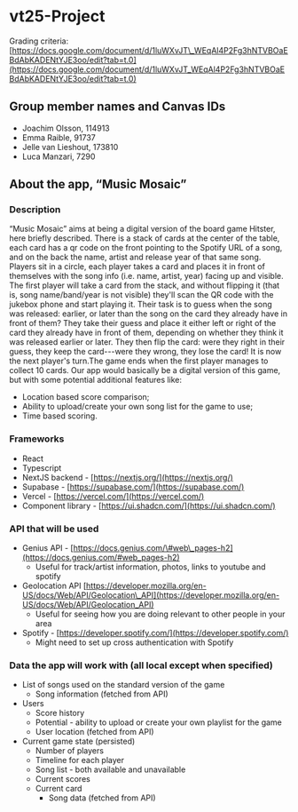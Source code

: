# vt25-Project
Grading criteria: [https://docs.google.com/document/d/1luWXvJT\_WEqAl4P2Fg3hNTVBOaEBdAbKADENtYJE3oo/edit?tab=t.0](https://docs.google.com/document/d/1luWXvJT_WEqAl4P2Fg3hNTVBOaEBdAbKADENtYJE3oo/edit?tab=t.0)
## Group member names and Canvas IDs
* Joachim Olsson, 114913
* Emma Raible, 91737
* Jelle van Lieshout, 173810
* Luca Manzari, 7290
## About the app, “Music Mosaic”
### Description
“Music Mosaic” aims at being a digital version of the board game Hitster, here briefly described.
There is a stack of cards at the center of the table, each card has a qr code on the front pointing to the Spotify URL of a song, and on the back the name, artist and release year of that same song.
Players sit in a circle, each player takes a card and places it in front of themselves with the song info (i.e. name, artist, year) facing up and visible.
The first player will take a card from the stack, and without flipping it (that is, song name/band/year is not visible) they'll scan the QR code with the jukebox phone and start playing it.
Their task is to guess when the song was released: earlier, or later than the song on the card they already have in front of them? They take their guess and place it either left or right of the card they already have in front of them, depending on whether they think it was released earlier or later. They then flip the card: were they right in their guess, they keep the card---were they wrong, they lose the card! It is now the next player's turn.The game ends when the first player manages to collect 10 cards.
Our app would basically be a digital version of this game, but with some potential additional features like:
* Location based score comparison;
* Ability to upload/create your own song list for the game to use;
* Time based scoring.
### Frameworks
* React
* Typescript
* NextJS backend \- [https://nextjs.org/](https://nextjs.org/)
* Supabase \- [https://supabase.com/](https://supabase.com/)
* Vercel \- [https://vercel.com/](https://vercel.com/)
* Component library \- [https://ui.shadcn.com/](https://ui.shadcn.com/)
### API that will be used
* Genius API \- [https://docs.genius.com/\#web\_pages-h2](https://docs.genius.com/#web_pages-h2)
  * Useful for track/artist information, photos, links to youtube and spotify
* Geolocation API [https://developer.mozilla.org/en-US/docs/Web/API/Geolocation\_API](https://developer.mozilla.org/en-US/docs/Web/API/Geolocation_API)
  * Useful for seeing how you are doing relevant to other people in your area
* Spotify \- [https://developer.spotify.com/](https://developer.spotify.com/)
  * Might need to set up cross authentication with Spotify
### Data the app will work with (all local except when specified)
* List of songs used on the standard version of the game
  * Song information (fetched from API)
* Users
  * Score history
  * Potential \- ability to upload or create your own playlist for the game
  * User location (fetched from API)
* Current game state (persisted)
  * Number of players
  * Timeline for each player
  * Song list \- both available and unavailable
  * Current scores
  * Current card
    * Song data (fetched from API)
